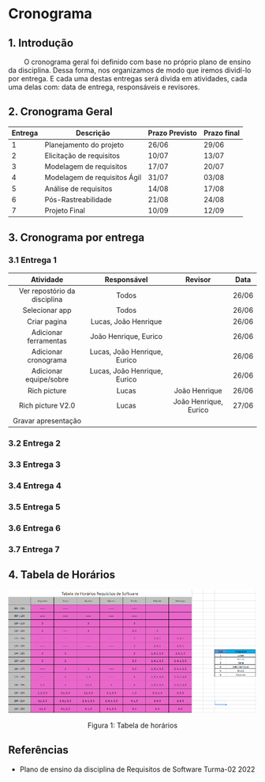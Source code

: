 # Cronograma

## 1. Introdução
&emsp;&emsp; O cronograma geral foi definido com base no próprio plano de ensino da disciplina. Dessa forma, nos organizamos de modo que iremos dividí-lo por entrega. E cada uma destas entregas será divida em atividades, cada uma delas com: data de entrega, responsáveis e revisores.

## 2. Cronograma Geral

<center>

| Entrega | Descrição                    | Prazo Previsto | Prazo final |
|---------|------------------------------|----------------|-------------|
|    1    |    Planejamento do projeto   |      26/06     |    29/06    |
|    2    |   Elicitação de requisitos   |      10/07     |    13/07    |
|    3    |    Modelagem de requisitos   |      17/07     |    20/07    |
|    4    | Modelagem de requisitos Ágil |      31/07     |    03/08    |
|    5    |     Análise de requisitos    |      14/08     |    17/08    |
|    6    |      Pós-Rastreabilidade     |      21/08     |    24/08    |
|    7    |         Projeto Final        |      10/09     |    12/09    |

</center>

## 3. Cronograma por entrega
### 3.1 Entrega 1

<center>

|           Atividade          |          Responsável                 |    Revisor            |  Data |
|:----------------------------:|:------------------------------------:|:---------------------:|:-----:|
| Ver repostório da disciplina |             Todos                    |                       | 26/06 |
|        Selecionar app        |             Todos                    |                       | 26/06 |
|         Criar pagina         |     Lucas, João Henrique             |                       | 26/06 |
|     Adicionar ferramentas    |     João Henrique, Eurico            |                       | 26/06 |
|     Adicionar cronograma     |     Lucas, João Henrique, Eurico     |                       | 26/06 |
|    Adicionar equipe/sobre    |     Lucas, João Henrique, Eurico     |                       | 26/06 |
|         Rich picture         |             Lucas                    |    João Henrique      | 26/06 |
|       Rich picture V2.0      |             Lucas                    | João Henrique, Eurico | 27/06 |
|      Gravar apresentação     |                                      |                       |       |

</center>

### 3.2 Entrega 2

### 3.3 Entrega 3

### 3.4 Entrega 4

### 3.5 Entrega 5

### 3.6 Entrega 6

### 3.7 Entrega 7

## 4. Tabela de Horários

![Rich Picture de baixa fidelidade](../assets/membros/horarios.png)

<center>
Figura 1: Tabela de horários
</center>

## Referências
- Plano de ensino da disciplina de Requisitos de Software Turma-02 2022